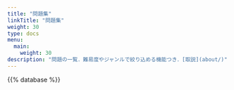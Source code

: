 ```yaml
---
title: "問題集"
linkTitle: "問題集"
weight: 30
type: docs
menu:
  main:
    weight: 30
description: "問題の一覧．難易度やジャンルで絞り込める機能つき．[取説](about/)"
---
```


{{% database %}}
